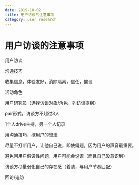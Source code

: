 ```yaml
---
date: 2019-10-02
title: 用户访谈的注意事项
category: user research
---
```

# 用户访谈的注意事项

用户访谈

沟通技巧

收集信息，体验友好，消除隔离，信任，健谈

活动角色

用户研究员（选择访谈对象/角色，列访谈提纲）

pair形式，访谈方不超过3人

1个人drive主持，另一个人记录

用沟通技巧，挖用户的想法

尽量不打断用户，让他自己说，即使偏题，因为用户的声音最重要。

避免问用户假设性问题，用户可能会说谎（而且自己没意识到）

访谈方尽量弱化自己的存在感（着装，与用户节奏匹配）

回访/追访
